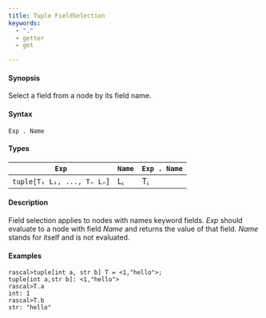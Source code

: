 ```yaml
---
title: Tuple FieldSelection
keywords:
  - "."
  - getter
  - get

---
```


#### Synopsis

Select a field from a  node by its field name.

#### Syntax

`Exp . Name`

#### Types


| `Exp`                                 | `Name` | `Exp . Name` |
| --- | --- | --- |
|`tuple[T₁ L₁, ..., Tₙ Lₙ`] | Lᵢ | Tᵢ  |


#### Description

Field selection applies to nodes with names keyword fields.
_Exp_ should evaluate to a node with field _Name_ and returns the value of that field.
_Name_ stands for itself and is not evaluated.

#### Examples


```rascal-shell 
rascal>tuple[int a, str b] T = <1,"hello">;
tuple[int a,str b]: <1,"hello">
rascal>T.a
int: 1
rascal>T.b
str: "hello"
```



